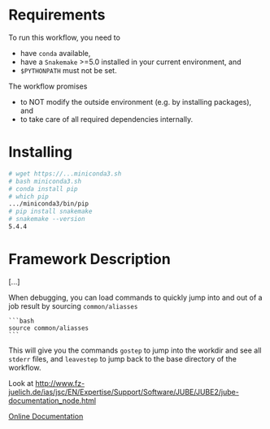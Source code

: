 
# Requirements

  To run this workflow, you need to

  * have `conda` available,
  * have a `Snakemake` >=5.0 installed in your current environment, and
  * `$PYTHONPATH` must not be set.

  The workflow promises

  * to NOT modify the outside environment (e.g. by installing packages), and
  * to take care of all required dependencies internally.


# Installing

   ```bash
   # wget https://...miniconda3.sh
   # bash miniconda3.sh
   # conda install pip
   # which pip
   .../miniconda3/bin/pip
   # pip install snakemake
   # snakemake --version
   5.4.4
   ```

# Framework Description

   [...]

   When debugging, you can load commands to quickly jump into and out of a job
   result by sourcing `common/aliasses`

    ```bash
    source common/aliasses
    ```

   This will give you the commands `gostep` to jump into the workdir and see
   all `stderr` files, and `leavestep` to jump back to the base directory of
   the workflow.


   Look at <http://www.fz-juelich.de/ias/jsc/EN/Expertise/Support/Software/JUBE/JUBE2/jube-documentation_node.html>

   [Online Documentation](https://apps.fz-juelich.de/jsc/jube/jube2/docu/index.html)

